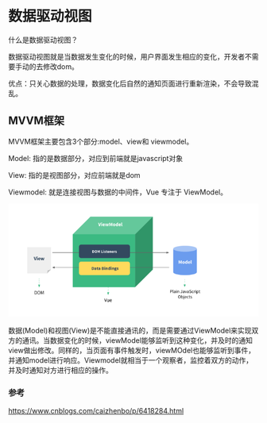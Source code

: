 # 数据驱动视图

什么是数据驱动视图？

数据驱动视图就是当数据发生变化的时候，用户界面发生相应的变化，开发者不需要手动的去修改dom。

优点：只关心数据的处理，数据变化后自然的通知页面进行重新渲染，不会导致混乱。

## MVVM框架

MVVM框架主要包含3个部分:model、view和 viewmodel。

Model: 指的是数据部分，对应到前端就是javascript对象

View: 指的是视图部分，对应前端就是dom

Viewmodel: 就是连接视图与数据的中间件，Vue 专注于 ViewModel。

![](./746387-20170223155932085-1172851114.png)

数据(Model)和视图(View)是不能直接通讯的，而是需要通过ViewModel来实现双方的通讯。当数据变化的时候，viewModel能够监听到这种变化，并及时的通知view做出修改。同样的，当页面有事件触发时，viewMOdel也能够监听到事件，并通知model进行响应。Viewmodel就相当于一个观察者，监控着双方的动作，并及时通知对方进行相应的操作。

### 参考

https://www.cnblogs.com/caizhenbo/p/6418284.html
